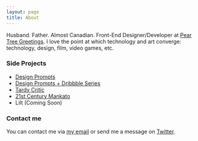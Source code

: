 ```yaml
---
layout: page
title: About
---
```


Husband. Father. Almost Canadian. Front-End Designer/Developer at [Pear Tree Greetings](http://www.peartreegreetings.com/). I love the point at which technology and art converge: technology, design, film, video games, etc.

### Side Projects

  - [Design Prompts](https://twiter.com/designprompts)
  - [Design Prompts + Dribbble Series](https://dribbble.com/mknepprath/buckets/257652-Design-Prompts-Series)
  - [Tardy Critic](http://tardycritic.com)
  - [21st Century Mankato](https://twitter.com/21stCenturyKato)
  - Lilt (Coming Soon)

### Contact me

You can contact me via [my email](mailto:michael@mknepprath.com) or send me a message on [Twitter](https://www.twitter.com/mknepprath/).
